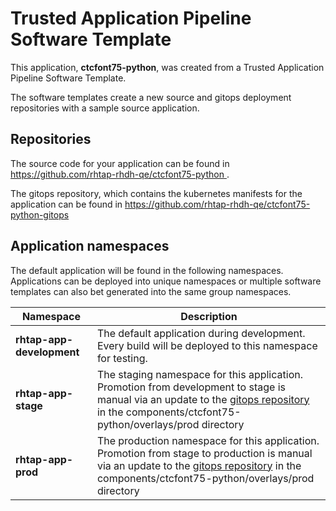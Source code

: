 # Trusted Application Pipeline Software Template

This application, **ctcfont75-python**, was created from a Trusted Application Pipeline Software Template.

The software templates create a new source and gitops deployment repositories with a sample source application. 

## Repositories

The source code for your application can be found in [https://github.com/rhtap-rhdh-qe/ctcfont75-python ](https://github.com/rhtap-rhdh-qe/ctcfont75-python ).
 
The gitops repository, which contains the kubernetes manifests for the application can be found in 
[https://github.com/rhtap-rhdh-qe/ctcfont75-python-gitops ](https://github.com/rhtap-rhdh-qe/ctcfont75-python-gitops ) 

## Application namespaces 

The default application will be found in the following namespaces. Applications can be deployed into unique namespaces or multiple software templates can also bet generated into the same group namespaces.  

|  Namespace   |  Description   |  
| -------- | -------- |   
| **rhtap-app-development** | The default application during development. Every build will be deployed to this namespace for testing. | 
| **rhtap-app-stage** | The staging namespace for this application. Promotion from development to stage is manual via an update to the [gitops repository](https://github.com/rhtap-rhdh-qe/ctcfont75-python-gitops ) in the components/ctcfont75-python/overlays/prod directory |  
| **rhtap-app-prod** | The production namespace for this application. Promotion from stage to production is manual via an update to the [gitops repository](https://github.com/rhtap-rhdh-qe/ctcfont75-python-gitops ) in the components/ctcfont75-python/overlays/prod directory | 